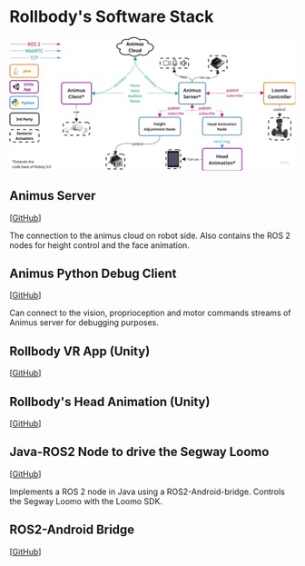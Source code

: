 # Rollbody's Software Stack

![SW Architecture](static/images/software_architecture.jpg)

## Animus Server

[[GitHub](https://github.com/Roboy/animus_server/tree/rollbody_ros2)]

The connection to the animus cloud on robot side. Also contains the ROS 2 nodes for height control and the face animation.

## Animus Python Debug Client

[[GitHub](https://github.com/Roboy/animus_debug_client)]

Can connect to the vision, proprioception and motor commands streams of Animus server for debugging purposes.

## Rollbody VR App (Unity)

[[GitHub](https://github.com/Roboy/RollbodyApp)]

## Rollbody's Head Animation (Unity)

[[GitHub](https://github.com/Roboy/RollbodyUnityFace)]

## Java-ROS2 Node to drive the Segway Loomo

[[GitHub](https://github.com/Roboy/ros2-loomo-controller)]

Implements a ROS 2 node in Java using a ROS2-Android-bridge. Controls the Segway Loomo with the Loomo SDK.

## ROS2-Android Bridge

[[GitHub](https://github.com/Roboy/ros2-android-build)]

